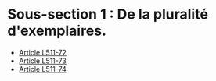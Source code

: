 # Sous-section 1 : De la pluralité d'exemplaires.

- [Article L511-72](article-l511-72.md)
- [Article L511-73](article-l511-73.md)
- [Article L511-74](article-l511-74.md)
